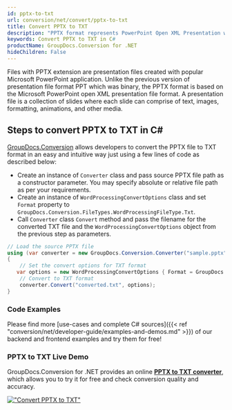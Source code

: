 ```yaml
---
id: pptx-to-txt
url: conversion/net/convert/pptx-to-txt
title: Convert PPTX to TXT
description: "PPTX format represents PowerPoint Open XML Presentation with .pptx extension. Learn how to convert PPTX to TXT file programmatically in C# language using GroupDocs.Conversion for .NET library."
keywords: Convert PPTX to TXT in C#
productName: GroupDocs.Conversion for .NET
hideChildren: False
---
```


Files with PPTX extension are presentation files created with popular Microsoft PowerPoint application. Unlike the previous version of presentation file format PPT which was binary, the PPTX format is based on the Microsoft PowerPoint open XML presentation file format. A presentation file is a collection of slides where each slide can comprise of text, images, formatting, animations, and other media.

## Steps to convert PPTX to TXT in C#

[GroupDocs.Conversion](https://products.groupdocs.com/conversion/net) allows developers to convert the PPTX file to TXT format in an easy and intuitive way just using a few lines of code as described below:

* Create an instance of `Converter` class and pass source PPTX file path as a constructor parameter. You may specify absolute or relative file path as per your requirements. 
* Create an instance of `WordProcessingConvertOptions` class and set `Format` property to `GroupDocs.Conversion.FileTypes.WordProcessingFileType.Txt`.
* Call `Converter` class `Convert` method and pass the filename for the converted TXT file and the `WordProcessingConvertOptions` object from the previous step as parameters.

```csharp
// Load the source PPTX file
using (var converter = new GroupDocs.Conversion.Converter("sample.pptx"))
{
    // Set the convert options for TXT format
   var options = new WordProcessingConvertOptions { Format = GroupDocs.Conversion.FileTypes.WordProcessingFileType.Txt };
    // Convert to TXT format
    converter.Convert("converted.txt", options);
}
```

### Code Examples

Please find more [use-cases and complete C# sources]({{< ref "conversion/net/developer-guide/examples-and-demos.md" >}}) of our backend and frontend examples and try them for free!

### PPTX to TXT Live Demo

GroupDocs.Conversion for .NET provides an online [**PPTX to TXT converter**](https://products.groupdocs.app/conversion/pptx-to-txt), which allows you to try it for free and check conversion quality and accuracy.

[!["Convert PPTX to TXT"](conversion/net/images/convert-to-txt/convert-pptx-to-txt.png)](https://products.groupdocs.app/conversion/pptx-to-txt)